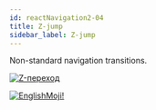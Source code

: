 ```yaml
---
id: reactNavigation2-04
title: Z-jump
sidebar_label: Z-jump
---
```


Non-standard navigation transitions.

[![Z-переход](/img/rn2/04.gif)](https://youtu.be/pvbtcorKX3U)

[![EnglishMoji!](/img/logo/englishmoji.png)](https://apps.apple.com/kz/app/englishmoji/id6450254885)
